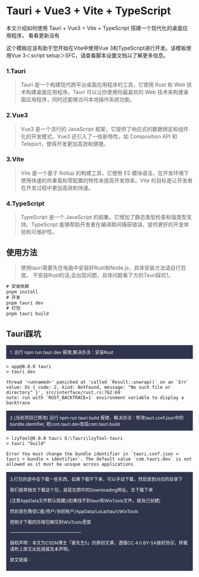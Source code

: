 # Tauri + Vue3 + Vite + TypeScript

本文介绍如何使用 Tauri + Vue3 + Vite + TypeScript 搭建一个现代化的桌面应用程序。 看看更新没有

这个模板应该有助于您开始在Vite中使用Vue 3和TypeScript进行开发。该模板使用Vue 3＜script setup＞SFC，请查看脚本设置文档以了解更多信息。

### 1.Tauri

> Tauri 是一个构建现代跨平台桌面应用程序的工具，它使用 Rust 和 Web 技术构建桌面应用程序。Tauri 可以让你使用你最喜欢的 Web 技术来构建桌面应用程序，同时还能够访问本地操作系统功能。

### 2.Vue3

>Vue3 是一个流行的 JavaScript 框架，它提供了响应式的数据绑定和组件化的开发模式。Vue3 还引入了一些新特性，如 Composition API 和 Teleport，使得开发更加高效和便捷。

### 3.Vite

>Vite 是一个基于 Rollup 的构建工具，它使用 ES 模块语法，在开发环境下使用快速的热重载和零配置的特性来提高开发效率。Vite 的目标是让开发者在开发过程中更加高效和快速。

### 4.TypeScript

>TypeScript 是一个 JavaScript 的超集，它增加了静态类型检查和强类型支持。TypeScript 能够帮助开发者在编译期间捕获错误，提供更好的开发体验和可维护性。

## 使用方法
  >
  >使用tauri需要先在电脑中安装好Rust和Node.js，具体安装方法请自行百度。
  >不安装Rust的话,会出现问题，具体问题看下方的Tauri踩坑1。

  ```node.js
  # 安装依赖
  pnpm install
  # 开发 
  pnpm tauri dev 
  # 打包
  pnpm tauri build

  ```

## Tauri踩坑

<div style="background:#30344c;color:#fff;padding:10px;font-size:12px">
 1. 运行 npm run tauri dev 报错,解决办法：安装Rust
</div>  

  ```
> app@0.0.0 tauri
> tauri dev

thread '<unnamed>' panicked at 'called `Result::unwrap()` on an `Err` value: Os { code: 2, kind: NotFound, message: "No such file or directory" }', src/interface/rust.rs:762:69
note: run with `RUST_BACKTRACE=1` environment variable to display a backtrace
  ```

<div style="background:#30344c;color:#fff;padding:10px;font-size:12px">
 2.(当前项目已修改) 运行 npm run tauri build 报错，解决办法：修改tauri.conf.json中的bundle.identifier, 把com.tauri.dev改成com.tauri.build
</div>  

```
> lzyTool@0.0.0 tauri G:\Tauri\lzyTool-tauri
> tauri "build"

Error You must change the bundle identifier in `tauri.conf.json > tauri > bundle > identifier`. The default value `com.tauri.dev` is not allowed as it must be unique across applications

```

<div style="background:#30344c;color:#fff;padding:10px;font-size:12px">
 3.打包的途中会下载一些东西，如果下载不下来，可以手动下载，然后放到对应的目录下
 <p>我们就单独去下载这个包，就是在图中的Downloading网址，去下载下来</p>
 <p> (注意AppData文件默认隐藏)(如果找不到tauri和WixTools文件，就自己创建)</p>
  <p>然后放在路径C盘/用户/当前账户/AppData/Local/tauri/WixTools</p>
  <p>把刚才下载的压缩包解压到WixTools里面</p>
  <p>————————————————</p>
  <p>版权声明：本文为CSDN博主「豪先生5」的原创文章，遵循CC 4.0 BY-SA版权协议，转载请附上原文出处链接及本声明。</p>
  <p>原文链接：<https://blog.csdn.net/weixin_46171419/article/details/127937486>
</p>
</div>  
